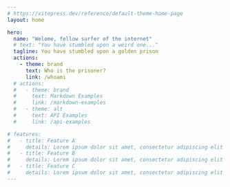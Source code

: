 ```yaml
---
# https://vitepress.dev/reference/default-theme-home-page
layout: home

hero:
  name: "Welome, fellow surfer of the internet"
  # text: "You have stumbled upon a weird one..."
  tagline: You have stumbled upon a golden prison
  actions:
    - theme: brand
      text: Who is the prisoner?
      link: /whoami
  # actions:
  #   - theme: brand
  #     text: Markdown Examples
  #     link: /markdown-examples
  #   - theme: alt
  #     text: API Examples
  #     link: /api-examples

# features:
#   - title: Feature A
#     details: Lorem ipsum dolor sit amet, consectetur adipiscing elit
#   - title: Feature B
#     details: Lorem ipsum dolor sit amet, consectetur adipiscing elit
#   - title: Feature C
#     details: Lorem ipsum dolor sit amet, consectetur adipiscing elit
---
```



